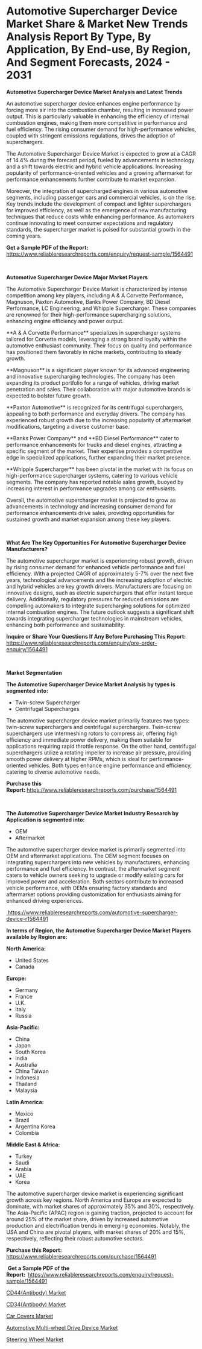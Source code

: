 <p><h1>Automotive Supercharger Device Market Share & Market New Trends Analysis Report By Type, By Application, By End-use, By Region, And Segment Forecasts, 2024 - 2031</h1></p><p><strong>Automotive Supercharger Device Market Analysis and Latest Trends</strong></p>
<p><p>An automotive supercharger device enhances engine performance by forcing more air into the combustion chamber, resulting in increased power output. This is particularly valuable in enhancing the efficiency of internal combustion engines, making them more competitive in performance and fuel efficiency. The rising consumer demand for high-performance vehicles, coupled with stringent emissions regulations, drives the adoption of superchargers. </p><p>The Automotive Supercharger Device Market is expected to grow at a CAGR of 14.4% during the forecast period, fueled by advancements in technology and a shift towards electric and hybrid vehicle applications. Increasing popularity of performance-oriented vehicles and a growing aftermarket for performance enhancements further contribute to market expansion. </p><p>Moreover, the integration of supercharged engines in various automotive segments, including passenger cars and commercial vehicles, is on the rise. Key trends include the development of compact and lighter superchargers for improved efficiency, as well as the emergence of new manufacturing techniques that reduce costs while enhancing performance. As automakers continue innovating to meet consumer expectations and regulatory standards, the supercharger market is poised for substantial growth in the coming years.</p></p>
<p><strong>Get a Sample PDF of the Report:&nbsp;</strong> <a href="https://www.reliableresearchreports.com/enquiry/request-sample/1564491?utm_campaign=11&utm_medium=2&utm_source=Github&utm_content=ia&utm_term=03112024&utm_id=automotive-supercharger-device">https://www.reliableresearchreports.com/enquiry/request-sample/1564491</a></p>
<p>&nbsp;</p>
<p><strong>Automotive Supercharger Device Major Market Players</strong></p>
<p><p>The Automotive Supercharger Device Market is characterized by intense competition among key players, including A & A Corvette Performance, Magnuson, Paxton Automotive, Banks Power Company, BD Diesel Performance, LC Engineering, and Whipple Supercharger. These companies are renowned for their high-performance supercharging solutions, enhancing engine efficiency and power output.</p><p>**A & A Corvette Performance** specializes in supercharger systems tailored for Corvette models, leveraging a strong brand loyalty within the automotive enthusiast community. Their focus on quality and performance has positioned them favorably in niche markets, contributing to steady growth.</p><p>**Magnuson** is a significant player known for its advanced engineering and innovative supercharging technologies. The company has been expanding its product portfolio for a range of vehicles, driving market penetration and sales. Their collaboration with major automotive brands is expected to bolster future growth.</p><p>**Paxton Automotive** is recognized for its centrifugal superchargers, appealing to both performance and everyday drivers. The company has experienced robust growth due to the increasing popularity of aftermarket modifications, targeting a diverse customer base.</p><p>**Banks Power Company** and **BD Diesel Performance** cater to performance enhancements for trucks and diesel engines, attracting a specific segment of the market. Their expertise provides a competitive edge in specialized applications, further expanding their market presence.</p><p>**Whipple Supercharger** has been pivotal in the market with its focus on high-performance supercharger systems, catering to various vehicle segments. The company has reported notable sales growth, buoyed by increasing interest in performance upgrades among car enthusiasts.</p><p>Overall, the automotive supercharger market is projected to grow as advancements in technology and increasing consumer demand for performance enhancements drive sales, providing opportunities for sustained growth and market expansion among these key players.</p></p>
<p>&nbsp;</p>
<p><strong>What Are The Key Opportunities For Automotive Supercharger Device Manufacturers?</strong></p>
<p><p>The automotive supercharger market is experiencing robust growth, driven by rising consumer demand for enhanced vehicle performance and fuel efficiency. With a projected CAGR of approximately 5-7% over the next five years, technological advancements and the increasing adoption of electric and hybrid vehicles are key growth drivers. Manufacturers are focusing on innovative designs, such as electric superchargers that offer instant torque delivery. Additionally, regulatory pressures for reduced emissions are compelling automakers to integrate supercharging solutions for optimized internal combustion engines. The future outlook suggests a significant shift towards integrating supercharger technologies in mainstream vehicles, enhancing both performance and sustainability.</p></p>
<p><strong>Inquire or Share Your Questions If Any Before Purchasing This Report:</strong> <a href="https://www.reliableresearchreports.com/enquiry/pre-order-enquiry/1564491?utm_campaign=11&utm_medium=2&utm_source=Github&utm_content=ia&utm_term=03112024&utm_id=automotive-supercharger-device">https://www.reliableresearchreports.com/enquiry/pre-order-enquiry/1564491</a></p>
<p>&nbsp;</p>
<p><strong>Market Segmentation</strong></p>
<p><strong>The Automotive Supercharger Device Market Analysis by types is segmented into:</strong></p>
<p><ul><li>Twin-screw Supercharger</li><li>Centrifugal Supercharges</li></ul></p>
<p><p>The automotive supercharger device market primarily features two types: twin-screw superchargers and centrifugal superchargers. Twin-screw superchargers use intermeshing rotors to compress air, offering high efficiency and immediate power delivery, making them suitable for applications requiring rapid throttle response. On the other hand, centrifugal superchargers utilize a rotating impeller to increase air pressure, providing smooth power delivery at higher RPMs, which is ideal for performance-oriented vehicles. Both types enhance engine performance and efficiency, catering to diverse automotive needs.</p></p>
<p><strong>Purchase this Report:&nbsp;</strong><a href="https://www.reliableresearchreports.com/purchase/1564491?utm_campaign=11&utm_medium=2&utm_source=Github&utm_content=ia&utm_term=03112024&utm_id=automotive-supercharger-device">https://www.reliableresearchreports.com/purchase/1564491</a></p>
<p>&nbsp;</p>
<p><strong>The Automotive Supercharger Device Market Industry Research by Application is segmented into:</strong></p>
<p><ul><li>OEM</li><li>Aftermarket</li></ul></p>
<p><p>The automotive supercharger device market is primarily segmented into OEM and aftermarket applications. The OEM segment focuses on integrating superchargers into new vehicles by manufacturers, enhancing performance and fuel efficiency. In contrast, the aftermarket segment caters to vehicle owners seeking to upgrade or modify existing cars for improved power and acceleration. Both sectors contribute to increased vehicle performance, with OEMs ensuring factory standards and aftermarket options providing customization for enthusiasts aiming for enhanced driving experiences.</p></p>
<p><a href="https://www.reliableresearchreports.com/automotive-supercharger-device-r1564491?utm_campaign=11&utm_medium=2&utm_source=Github&utm_content=ia&utm_term=03112024&utm_id=automotive-supercharger-device">&nbsp;https://www.reliableresearchreports.com/automotive-supercharger-device-r1564491</a></p>
<p><strong>In terms of Region, the Automotive Supercharger Device Market Players available by Region are:</strong></p>
<p>
    <p> <strong> North America: </strong>
        <ul>
            <li>United States</li>
            <li>Canada</li>
        </ul>
        </p> 
    <p> <strong> Europe: </strong>
        <ul>
            <li>Germany</li>
            <li>France</li>
            <li>U.K.</li>
            <li>Italy</li>
            <li>Russia</li>
        </ul>
        </p> 
    <p> <strong> Asia-Pacific: </strong>
        <ul>
            <li>China</li>
            <li>Japan</li>
            <li>South Korea</li>
            <li>India</li>
            <li>Australia</li>
            <li>China Taiwan</li>
            <li>Indonesia</li>
            <li>Thailand</li>
            <li>Malaysia</li>
        </ul>
        </p> 
    <p> <strong> Latin America: </strong>
        <ul>
            <li>Mexico</li>
            <li>Brazil</li>
            <li>Argentina Korea</li>
            <li>Colombia</li>
        </ul>
        </p> 
    <p> <strong> Middle East & Africa: </strong>
        <ul>
            <li>Turkey</li>
            <li>Saudi</li>
            <li>Arabia</li>
            <li>UAE</li>
            <li>Korea</li>
        </ul>
    </p>
    </p>
<p><p>The automotive supercharger device market is experiencing significant growth across key regions. North America and Europe are expected to dominate, with market shares of approximately 35% and 30%, respectively. The Asia-Pacific (APAC) region is gaining traction, projected to account for around 25% of the market share, driven by increased automotive production and electrification trends in emerging economies. Notably, the USA and China are pivotal players, with market shares of 20% and 15%, respectively, reflecting their robust automotive sectors.</p></p>
<p><strong>Purchase this Report: </strong><a href="https://www.reliableresearchreports.com/purchase/1564491?utm_campaign=11&utm_medium=2&utm_source=Github&utm_content=ia&utm_term=03112024&utm_id=automotive-supercharger-device">https://www.reliableresearchreports.com/purchase/1564491</a></p>
<p>&nbsp;<strong>Get a Sample PDF of the Report:&nbsp;&nbsp;</strong><a href="https://www.reliableresearchreports.com/enquiry/request-sample/1564491?utm_campaign=11&utm_medium=2&utm_source=Github&utm_content=ia&utm_term=03112024&utm_id=automotive-supercharger-device">https://www.reliableresearchreports.com/enquiry/request-sample/1564491</a></p>
<p><strong></strong></p>
<p><p><a href="https://issuu.com/reportprime-2/docs/cd44antibody-market-size-2030.pptx_2b8c6c1242c3ed?utm_campaign=11&utm_medium=2&utm_source=Github&utm_content=ia&utm_term=03112024&utm_id=automotive-supercharger-device">CD44(Antibody) Market</a></p><p><a href="https://issuu.com/reportprime-2/docs/cd34antibody-market-size-2030.pptx_b9ef745b9a4b08?utm_campaign=11&utm_medium=2&utm_source=Github&utm_content=ia&utm_term=03112024&utm_id=automotive-supercharger-device">CD34(Antibody) Market</a></p><p><a href="https://www.linkedin.com/pulse/car-covers-landscape-product-spectrum-market-trajectories-2024-2031-2wbie?utm_campaign=11&utm_medium=2&utm_source=Github&utm_content=ia&utm_term=03112024&utm_id=automotive-supercharger-device">Car Covers Market</a></p><p><a href="https://github.com/ambertqocronceb/Market-Research-Report-List-1/blob/main/automotive-multi-wheel-drive-device-market.md?utm_campaign=11&utm_medium=2&utm_source=Github&utm_content=ia&utm_term=03112024&utm_id=automotive-supercharger-device">Automotive Multi-wheel Drive Device Market</a></p><p><a href="https://www.linkedin.com/pulse/steering-wheel-industry-insights-report-analyzing-market-89sxe?utm_campaign=11&utm_medium=2&utm_source=Github&utm_content=ia&utm_term=03112024&utm_id=automotive-supercharger-device">Steering Wheel Market</a></p></p>